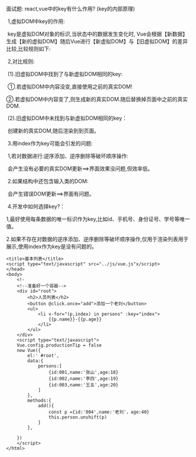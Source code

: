 面试题: react,vue中的key有什么作用? (key的内部原理)

​	1,虚拟DOM中key的作用:

​		key是虚拟DOM对象的标识,当状态中的数据发生变化时, Vue会根据【新数据】生成【新的虚拟DOM】随后Vue进行【新虚拟DOM】与【旧虚拟DOM】的差异比较,比较规则如下:

​	2,对比规则:

​		(1).旧虚拟DOM中找到了与新虚拟DOM相同的key:

​			①.若虚拟DOM中内容没变,直接使用之前的真实DOM!

​			②.若虚拟DOM中内容变了,则生成新的真实DOM.随后替换掉页面中之前的真实DOM.

​		(2).旧虚拟DOM中未找到与新虚拟DOM相同的key：

​			创建新的真实DOM,随后渲染到到页面。

​	3.用index作为key可能会引发的问题:

​		1,若对数据进行:逆序添加、逆序删除等破坏顺序操作:

​			会产生没有必要的真实DOM更新==>界面效果没问题,但效率低。

​		2.如果结构中还包含输入类的DOM:

​			会产生错误DOM更新==>界面有问题。

​	4.开发中如何选择key?：

​		1,最好使用每条数据的唯一标识作为key,比如id、手机号、身份证号、学号等唯一值。

​		2.如果不存在对数据的逆序添加、逆序删除等破坏顺序操作,仅用于渲染列表用于展示,使用index作为key是没有问题的。 





```
<title>基本列表</title>
<script type="text/javascript" src="../js/vue.js"x/script> 
</head>
<body>
	<!-
	<!--准备好一个容器-->
	<div id="root"> 
		<h2>人员列表</h2>
		<button @click.once="add">添加一个老刘</button>
		<ul> 
			<li v-for="(p,index) in persons" :key="index">
				{{p.name}}-{{p.age}}
			</li>
		</ul>
	</div>
	<script type="text/javascript">
	Vue.config.productionTip = false
	new Vue({
		el:' #root', 
		data:{
			persons:[
				{id:001,name:'张山',age:18}
				{id:002,name:'李四',age:19}
				{id:003,name:'王五',age:20}
			]
		},
		methods:{
			add(){
				const p ={id:'004',name:'老刘'，age:40}
				this.person.unshift(p)
			}
		},
		
	})
	</script>
</html>
```

